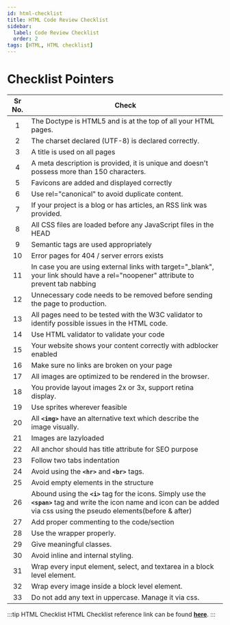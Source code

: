 ```yaml
---
id: html-checklist
title: HTML Code Review Checklist
sidebar:
  label: Code Review Checklist
  order: 2
tags: [HTML, HTML checklist]
---
```


# Checklist Pointers

Sr No. | Check
:--: | -----
1 | The Doctype is HTML5 and is at the top of all your HTML pages.
2 | The charset declared (UTF-8) is declared correctly.
3 | A title is used on all pages
4 | A meta description is provided, it is unique and doesn't possess more than 150 characters.
5 | Favicons are added and displayed correctly
6 | Use rel="canonical" to avoid duplicate content.
7 | If your project is a blog or has articles, an RSS link was provided.
8 | All CSS files are loaded before any JavaScript files in the HEAD
9 | Semantic tags are used appropriately
10 | Error pages for 404 / server errors exists
11 | In case you are using external links with target="_blank", your link should have a rel="noopener" attribute to prevent tab nabbing | If you need to support older versions of Firefox, use rel="noopener noreferrer"
12 | Unnecessary code needs to be removed before sending the page to production.
13 | All pages need to be tested with the W3C validator to identify possible issues in the HTML code.
14 | Use HTML validator to validate your code
15 | Your website shows your content correctly with adblocker enabled
16 | Make sure no links are broken on your page 
17 | All images are optimized to be rendered in the browser.
18 | You provide layout images 2x or 3x, support retina display.
19 | Use sprites wherever feasible
20 | All **`<img>`** have an alternative text which describe the image visually.
21 | Images are lazyloaded
22 | All anchor should has title attribute for SEO purpose
23 | Follow two tabs indentation
24 | Avoid using the **`<hr>`** and **`<br>`** tags.
25 | Avoid empty elements in the structure
26 | Abound using the **`<i>`** tag for the icons. Simply use the **`<span>`** tag and write the icon name and icon can be added via css using the pseudo elements(before & after)
27 | Add proper commenting to the code/section
28 | Use the wrapper properly.
29 | Give meaningful classes.
30 | Avoid inline and internal styling.
31 | Wrap every input element, select, and textarea in a block level element.
32 | Wrap every image inside a block level element.
33 | Do not add any text in uppercase. Manage it via css.

:::tip HTML Checklist
HTML Checklist reference link can be found [**here**](https://docs.google.com/spreadsheets/d/1kbpSVE_ysY8Is5qvuWfCDTTTMp_Wtt5js7FBZzqGODk/edit#gid=20521288).
:::